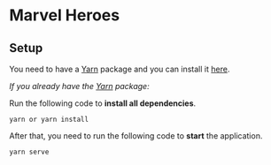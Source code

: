 # Marvel Heroes

## Setup

You need to have a [Yarn](https://yarnpkg.com/pt-BR/) package and you can install it [here](https://yarnpkg.com/pt-BR/docs/install).

*If you already have the [Yarn](https://yarnpkg.com/pt-BR/) package:*


Run the following code to **install all dependencies**.
```
yarn or yarn install
```

After that, you need to run the following code to **start** the application.
```
yarn serve
```
